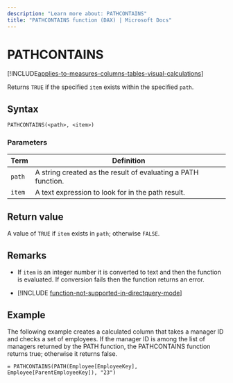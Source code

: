 ```yaml
---
description: "Learn more about: PATHCONTAINS"
title: "PATHCONTAINS function (DAX) | Microsoft Docs"
---
```

# PATHCONTAINS

[!INCLUDE[applies-to-measures-columns-tables-visual-calculations](includes/applies-to-measures-columns-tables-visual-calculations.md)]

Returns `TRUE` if the specified `item` exists within the specified `path`.  
  
## Syntax  
  
```dax
PATHCONTAINS(<path>, <item>)  
```
  
### Parameters

|Term|Definition|  
|--------|--------------|  
|`path`| A string created as the result of evaluating a PATH function.  |  
|`item`|  A text expression to look for in the path result.  |

## Return value

A value of `TRUE` if `item` exists in `path`; otherwise `FALSE`.  
  
## Remarks

- If `item` is an integer number it is converted to text and then the function is evaluated. If conversion fails then the function returns an error.  
  
- [!INCLUDE [function-not-supported-in-directquery-mode](includes/function-not-supported-in-directquery-mode.md)]
  
## Example

The following example creates a calculated column that takes a manager ID and checks a set of employees. If the manager ID is among the list of managers returned by the PATH function, the PATHCONTAINS function returns true; otherwise it returns false.  
  
```dax
= PATHCONTAINS(PATH(Employee[EmployeeKey], Employee[ParentEmployeeKey]), "23")  
```
